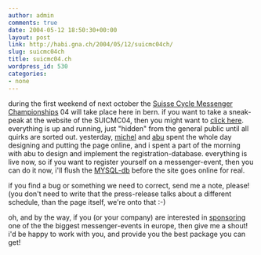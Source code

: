 ```yaml
---
author: admin
comments: true
date: 2004-05-12 18:50:30+00:00
layout: post
link: http://habi.gna.ch/2004/05/12/suicmc04ch/
slug: suicmc04ch
title: suicmc04.ch
wordpress_id: 530
categories:
- none
---
```


during the first weekend of next october the [Suisse Cycle Messenger Championships](http://suicmc.ch/) 04 will take place here in bern.
if you want to take a sneak-peak at the website of the SUICMC04, then you might want to [click here](http://www.suicmc04.ch/start.html). everything is up and running, just "hidden" from the general public until all quirks are sorted out.
yesterday, [michel](http://www.google.com/search?q=%22dj+el+mensajero%22&btnG=Search&hl=en&lr=&safe=off&c2coff=1) and [abu](http://homepage.sunrise.ch/mysunrise/m_liniger/index.html) spent the whole day designing and putting the page online, and i spent a part of the morning with abu to design and implement the registration-database. everything is live now, so if you want to register yourself on a messenger-event, then you can do it now, i'll flush the [MYSQL-db](http://www.mysql.com/) before the site goes online for real.

if you find a bug or something we need to correct, send me a note, please! (you don't need to write that the press-release talks about a different schedule, than the page itself, we're onto that :-)

oh, and by the way, if you (or your company) are interested in [sponsoring](http://www.suicmc04.ch/de/sponsoring.html) one of the the biggest messenger-events in europe, then give me a shout! i'd be happy to work with you, and provide you the best package you can get!
